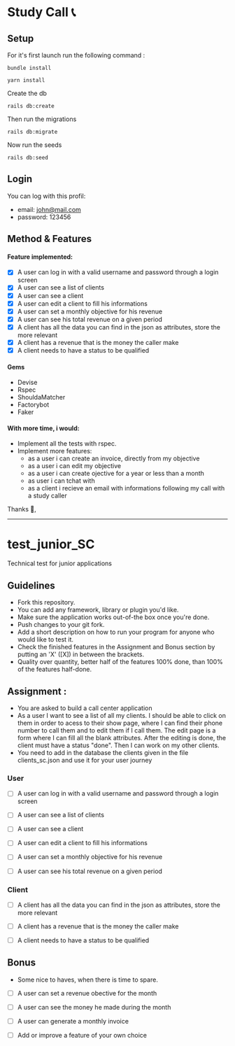 # Study Call 📞

## Setup

For it's first launch run the following command :

```
bundle install
```

```
yarn install
```

Create the db

```
rails db:create
```

Then run the migrations

```
rails db:migrate
```

Now run the seeds

```
rails db:seed
```

## Login

You can log with this profil:

- email: john@mail.com
- password: 123456

## Method & Features

#### Feature implemented:

- [x] A user can log in with a valid username and password through a login screen
- [x] A user can see a list of clients
- [x] A user can see a client
- [x] A user can edit a client to fill his informations
- [x] A user can set a monthly objective for his revenue
- [x] A user can see his total revenue on a given period
- [x] A client has all the data you can find in the json as attributes, store the more relevant
- [x] A client has a revenue that is the money the caller make
- [x] A client needs to have a status to be qualified

#### Gems

- Devise
- Rspec
- ShouldaMatcher
- Factorybot
- Faker

#### With more time, i would:

- Implement all the tests with rspec.
- Implement more features:
  - as a user i can create an invoice, directly from my objective
  - as a user i can edit my objective
  - as a user i can create ojective for a year or less than a month
  - as user i can tchat with
  - as a client i recieve an email with informations following my call with a study caller

Thanks 🙏,

---

# test_junior_SC

Technical test for junior applications

## Guidelines

- Fork this repository.
- You can add any framework, library or plugin you'd like.
- Make sure the application works out-of-the box once you're done.
- Push changes to your git fork.
- Add a short description on how to run your program for anyone who would like to test it.
- Check the finished features in the Assignment and Bonus section by putting an 'X' ([X]) in between the brackets.
- Quality over quantity, better half of the features 100% done, than 100% of the features half-done.

## Assignment :

- You are asked to build a call center application
- As a user I want to see a list of all my clients. I should be able to click on them in order to acess to their show page, where I can find their phone number to call them and to edit them if I call them. The edit page is a form where I can fill all the blank attributes. After the editing is done, the client must have a status "done". Then I can work on my other clients.
- You need to add in the database the clients given in the file clients_sc.json and use it for your user journey

### User

- [ ] A user can log in with a valid username and password through a login screen

- [ ] A user can see a list of clients

- [ ] A user can see a client

- [ ] A user can edit a client to fill his informations

- [ ] A user can set a monthly objective for his revenue

- [ ] A user can see his total revenue on a given period

### Client

- [ ] A client has all the data you can find in the json as attributes, store the more relevant

- [ ] A client has a revenue that is the money the caller make

- [ ] A client needs to have a status to be qualified

## Bonus

- Some nice to haves, when there is time to spare.

- [ ] A user can set a revenue obective for the month

- [ ] A user can see the money he made during the month

- [ ] A user can generate a monthly invoice

- [ ] Add or improve a feature of your own choice
